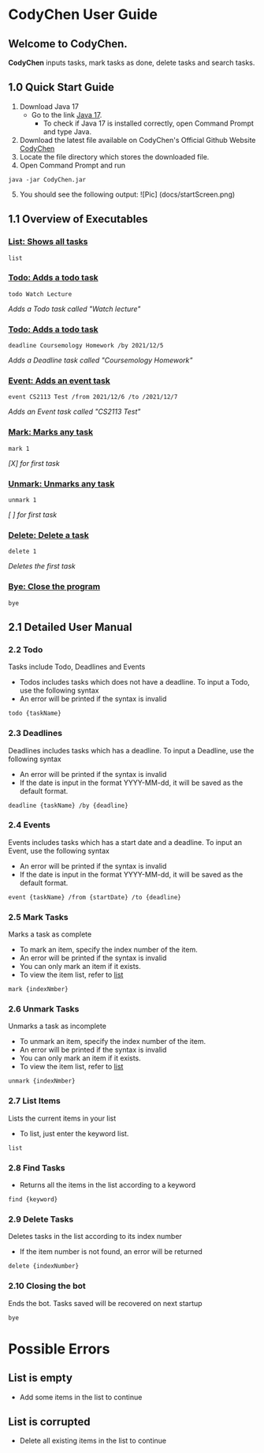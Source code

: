 # CodyChen User Guide

## Welcome to CodyChen.
**CodyChen** inputs tasks, mark tasks as done, delete tasks and search tasks.

## 1.0 Quick Start Guide
1. Download Java 17 
    - Go to the link [Java 17](https://www.oracle.com/java/technologies/javase/jdk17-archive-downloads.html). 
      - To check if Java 17 is installed correctly, open Command Prompt and type Java.
2. Download the latest file available on CodyChen's Official Github Website [CodyChen](https://github.com/lowjunchen/ip/releases)
3. Locate the file directory which stores the downloaded file.
4. Open Command Prompt and run
```
java -jar CodyChen.jar
```
5. You should see the following output:
   ![Pic] (docs/startScreen.png)

## 1.1 Overview of Executables
### [List: Shows all tasks](#list)
```
list
```

### [Todo: Adds a todo task](#todo)
```
todo Watch Lecture
```
*Adds a Todo task called "Watch lecture"*

### [Todo: Adds a todo task](#deadline)
```
deadline Coursemology Homework /by 2021/12/5
```
*Adds a Deadline task called "Coursemology Homework"*

### [Event: Adds an event task](#event)
```
event CS2113 Test /from 2021/12/6 /to /2021/12/7
```
*Adds an Event task called "CS2113 Test"*

### [Mark: Marks any task](#mark)
```
mark 1
```
*\[X\] for first task*
### [Unmark: Unmarks any task](#unmark)
```
unmark 1
```
*\[ \]  for first task*
### [Delete: Delete a task](#delete)
```
delete 1
```
*Deletes the first task*
### [Bye: Close the program](#bye)
```
bye
```


## 2.1 Detailed User Manual
### 2.2 Todo
<a id ="todo"></a>
Tasks include Todo, Deadlines and Events
* Todos includes tasks which does not have a deadline. To input a Todo, use the following syntax
* An error will be printed if the syntax is invalid
```
todo {taskName}
```

### 2.3 Deadlines
<a id ="deadline"></a>
Deadlines includes tasks which has a deadline. To input a Deadline, use the following syntax
* An error will be printed if the syntax is invalid 
* If the date is input in the format YYYY-MM-dd, it will be saved as the default format.
```
deadline {taskName} /by {deadline}
```

### 2.4 Events
<a id ="event"></a>
Events includes tasks which has a start date and a deadline. To input an Event, use the following syntax
* An error will be printed if the syntax is invalid
* If the date is input in the format YYYY-MM-dd, it will be saved as the default format.
```
event {taskName} /from {startDate} /to {deadline}
```

### 2.5 Mark Tasks
<a name ="mark"></a>
Marks a task as complete
* To mark an item, specify the index number of the item.
* An error will be printed if the syntax is invalid
* You can only mark an item if it exists. 
* To view the item list, refer to [list](#list)
```
mark {indexNmber}
```

### 2.6 Unmark Tasks
<a name ="unmark"></a>
Unmarks a task as incomplete
* To unmark an item, specify the index number of the item.
* An error will be printed if the syntax is invalid
* You can only mark an item if it exists.
* To view the item list, refer to [list](#list)
```
unmark {indexNmber}
```

### 2.7 List Items
<a name ="list"></a>
Lists the current items in your list
* To list, just enter the keyword list. 
```
list
```

### 2.8 Find Tasks
<a name ="find"></a>
* Returns all the items in the list according to a keyword

```
find {keyword}
```

### 2.9 Delete Tasks
<a name ="delete"></a>
Deletes tasks in the list according to its index number
* If the item number is not found, an error will be returned
```
delete {indexNumber}
```

### 2.10 Closing the bot
<a name ="bye"></a>
Ends the bot. Tasks saved will be recovered on next startup
```
bye
```



# Possible Errors
## List is empty
* Add some items in the list to continue

## List is corrupted
* Delete all existing items in the list to continue